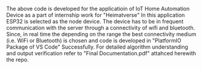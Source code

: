 The above code is developed for the applicatioin of IoT Home Automation Device as a part of internship work for "Heimatverse"
In this application ESP32 is selected as the node device.
The device has to be in frequent communication with the server through a connectivity of wifi and bluetooth.
Since, in real time the depending on the range the best connectivity medium (i.e. WiFi or Bluetooth) is chosen and code is developed in "PlatformIO Package of VS Code" Successfully.
For detailed algorithm understanding and output verification refer to "Final Documentation.pdf" attahced herewith the repo.

